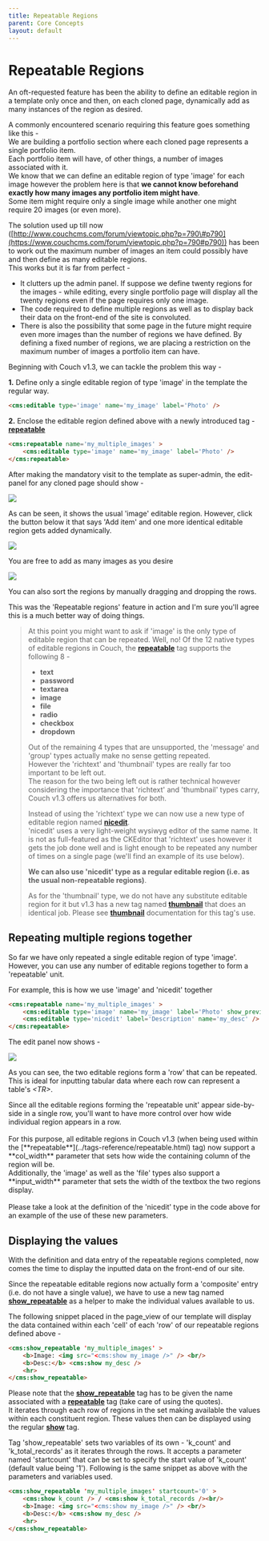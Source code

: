 ```yaml
---
title: Repeatable Regions
parent: Core Concepts
layout: default
---
```


# Repeatable Regions

An oft-requested feature has been the ability to define an editable region in a template only once and then, on each cloned page, dynamically add as many instances of the region as desired.

A commonly encountered scenario requiring this feature goes something like this -<br/>
We are building a portfolio section where each cloned page represents a single portfolio item.<br/>
Each portfolio item will have, of other things, a number of images associated with it.<br/>
We know that we can define an editable region of type 'image' for each image however the problem here is that **we cannot know beforehand exactly how many images any portfolio item might have**.<br/>
Some item might require only a single image while another one might require 20 images (or even more).

The solution used up till now ([http://www.couchcms.com/forum/viewtopic.php?p=790\#p790](https://www.couchcms.com/forum/viewtopic.php?p=790#p790)) has been to work out the maximum number of images an item could possibly have and then define as many editable regions.<br/>
This works but it is far from perfect -

* It clutters up the admin panel. If suppose we define twenty regions for the images - while editing, every single portfolio page will display all the twenty regions even if the page requires only one image.
* The code required to define multiple regions as well as to display back their data on the front-end of the site is convoluted.
* There is also the possibility that some page in the future might require even more images than the number of regions we have defined. By defining a fixed number of regions, we are placing a restriction on the maximum number of images a portfolio item can have.

Beginning with Couch v1.3, we can tackle the problem this way -

**1\.** Define only a single editable region of type 'image' in the template the regular way.

```html
<cms:editable type='image' name='my_image' label='Photo' />
```

**2\.** Enclose the editable region defined above with a newly introduced tag - [**repeatable**](../tags-reference/repeatable.html)

```html
<cms:repeatable name='my_multiple_images' >
    <cms:editable type='image' name='my_image' label='Photo' />
</cms:repeatable>
```

After making the mandatory visit to the template as super-admin, the edit-panel for any cloned page should show -

![](../assets/img/contents/repeatable-regions-1.png)

As can be seen, it shows the usual 'image' editable region. However, click the button below it that says 'Add item' and one more identical editable region gets added dynamically.

![](../assets/img/contents/repeatable-regions-2.png)

You are free to add as many images as you desire

![](../assets/img/contents/repeatable-regions-3.png)

<p class="success">You can also sort the regions by manually dragging and dropping the rows.</p>

This was the 'Repeatable regions' feature in action and I'm sure you'll agree this is a much better way of doing things.

> At this point you might want to ask if 'image' is the only type of editable region that can be repeated.
> Well, no! Of the 12 native types of editable regions in Couch, the **[repeatable](../tags-reference/repeatable.html)** tag supports the following 8 -
> - **text**
> - **password**
> - **textarea**
> - **image**
> - **file**
> - **radio**
> - **checkbox**
> - **dropdown**
>
> Out of the remaining 4 types that are unsupported, the 'message' and 'group' types actually make no sense getting repeated.<br/>
> However the 'richtext' and 'thumbnail' types are really far too important to be left out.<br/>
> The reason for the two being left out is rather technical however considering the importance that 'richtext' and 'thumbnail' types carry, Couch v1.3 offers us alternatives for both.<br/>
>
> Instead of using the 'richtext' type we can now use a new type of editable region named [**nicedit**](../tags-reference/editable/nicedit.html).<br/>
> 'nicedit' uses a very light-weight wysiwyg editor of the same name. It is not as full-featured as the CKEditor that 'richtext' uses however it gets the job done well and is light enough to be repeated any number of times on a single page (we'll find an example of its use below).<br/>
>
> **We can also use 'nicedit' type as a regular editable region (i.e. as the usual non-repeatable regions)**.<br/>
>
> As for the 'thumbnail' type, we do not have any substitute editable region for it but v1.3 has a new tag named [**thumbnail**](../tags-reference/thumbnail.html) that does an identical job. Please see [**thumbnail**](../tags-reference/thumbnail.html) documentation for this tag's use.

## Repeating multiple regions together

So far we have only repeated a single editable region of type 'image'. However, you can use any number of editable regions together to form a 'repeatable' unit.

For example, this is how we use 'image' and 'nicedit' together

```html
<cms:repeatable name='my_multiple_images' >
    <cms:editable type='image' name='my_image' label='Photo' show_preview='1' preview_width='150' input_width='200' col_width='300' />
    <cms:editable type='nicedit' label='Description' name='my_desc' />
</cms:repeatable>
```

The edit panel now shows -

![](../assets/img/contents/repeatable-regions-4.png)

As you can see, the two editable regions form a 'row' that can be repeated.<br/>
This is ideal for inputting tabular data where each row can represent a table's _&lt;TR&gt;_.

<p class="notice">
    Since all the editable regions forming the 'repeatable unit' appear side-by-side in a single row, you'll want to have more control over how wide individual region appears in a row.<br/>
    <br/>
    For this purpose, all editable regions in Couch v1.3 (when being used within the [**repeatable**](../tags-reference/repeatable.html) tag) now support a **col_width** parameter that sets how wide the containing column of the region will be.<br/>
    Additionally, the 'image' as well as the 'file' types also support a **input_width** parameter that sets the width of the textbox the two regions display.<br/>
    <br/>
    Please take a look at the definition of the 'nicedit' type in the code above for an example of the use of these new parameters.
</p>

## Displaying the values

With the definition and data entry of the repeatable regions completed, now comes the time to display the inputted data on the front-end of our site.

Since the repeatable editable regions now actually form a 'composite' entry (i.e. do not have a single value), we have to use a new tag named [**show_repeatable**](../tags-reference/show_repeatable.html) as a helper to make the individual values available to us.

The following snippet placed in the page_view of our template will display the data contained within each 'cell' of each 'row' of our repeatable regions defined above -

```html
<cms:show_repeatable 'my_multiple_images' >
    <b>Image: <img src="<cms:show my_image />" /> <br/>
    <b>Desc:</b> <cms:show my_desc />
    <hr>
</cms:show_repeatable>
```

Please note that the [**show_repeatable**](../tags-reference/show_repeatable.html) tag has to be given the name associated with a [**repeatable**](../tags-reference/repeatable.html) tag (take care of using the quotes).<br/>
It iterates through each row of regions in the set making available the values within each constituent region. These values then can be displayed using the regular [**show**](../tags-reference/show.html) tag.

Tag 'show_repeatable' sets two variables of its own - 'k_count' and 'k_total_records' as it iterates through the rows. It accepts a parameter named 'startcount' that can be set to specify the start value of 'k_count' (default value being '1'). Following is the same snippet as above with the parameters and variables used.

```html
<cms:show_repeatable 'my_multiple_images' startcount='0' >
    <cms:show k_count /> / <cms:show k_total_records /><br/>
    <b>Image: <img src="<cms:show my_image />" /> <br/>
    <b>Desc:</b> <cms:show my_desc />
    <hr>
</cms:show_repeatable>
```
